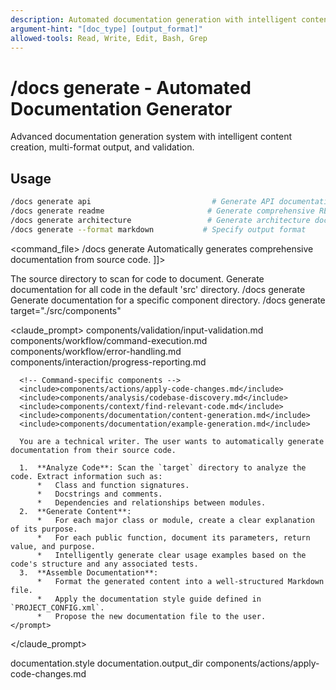 ```yaml
---
description: Automated documentation generation with intelligent content creation and validation
argument-hint: "[doc_type] [output_format]"
allowed-tools: Read, Write, Edit, Bash, Grep
---
```


# /docs generate - Automated Documentation Generator

Advanced documentation generation system with intelligent content creation, multi-format output, and validation.

## Usage
```bash
/docs generate api                           # Generate API documentation
/docs generate readme                       # Generate comprehensive README
/docs generate architecture                 # Generate architecture documentation
/docs generate --format markdown           # Specify output format
```

<command_file>
  <metadata>
    <name>/docs generate</name>
    <purpose>Automatically generates comprehensive documentation from source code.</purpose>
    <usage>
      <![CDATA[
      /docs generate <target_directory="./src">
      ]]>
    </usage>
  </metadata>

  <arguments>
    <argument name="target" type="string" required="false" default="./src">
      <description>The source directory to scan for code to document.</description>
    </argument>
  </arguments>
  
  <examples>
    <example>
      <description>Generate documentation for all code in the default 'src' directory.</description>
      <usage>/docs generate</usage>
    </example>
    <example>
      <description>Generate documentation for a specific component directory.</description>
      <usage>/docs generate target="./src/components"</usage>
    </example>
  </examples>

  <claude_prompt>
    <prompt>
      <!-- Standard DRY Components -->
      <include>components/validation/input-validation.md</include>
      <include>components/workflow/command-execution.md</include>
      <include>components/workflow/error-handling.md</include>
      <include>components/interaction/progress-reporting.md</include>
      
      <!-- Command-specific components -->
      <include>components/actions/apply-code-changes.md</include>
      <include>components/analysis/codebase-discovery.md</include>
      <include>components/context/find-relevant-code.md</include>
      <include>components/documentation/content-generation.md</include>
      <include>components/documentation/example-generation.md</include>
      
      You are a technical writer. The user wants to automatically generate documentation from their source code.

      1.  **Analyze Code**: Scan the `target` directory to analyze the code. Extract information such as:
          *   Class and function signatures.
          *   Docstrings and comments.
          *   Dependencies and relationships between modules.
      2.  **Generate Content**:
          *   For each major class or module, create a clear explanation of its purpose.
          *   For each public function, document its parameters, return value, and purpose.
          *   Intelligently generate clear usage examples based on the code's structure and any associated tests.
      3.  **Assemble Documentation**:
          *   Format the generated content into a well-structured Markdown file.
          *   Apply the documentation style guide defined in `PROJECT_CONFIG.xml`.
          *   Propose the new documentation file to the user.
    </prompt>
  </claude_prompt>

  <dependencies>
    <uses_config_values>
      <value>documentation.style</value>
      <value>documentation.output_dir</value>
    </uses_config_values>
    <includes_components>
      <component>components/actions/apply-code-changes.md</component>
    </includes_components>
  </dependencies>
</command_file>

<include component="components/analysis/codebase-discovery.md" />
<include component="components/context/find-relevant-code.md" />
<include component="components/planning/create-step-by-step-plan.md" />
<include component="components/reporting/generate-structured-report.md" />